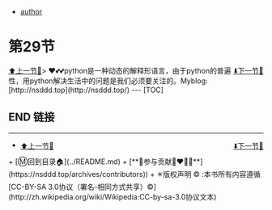 + [author](https://github.com/3293172751/awesome-cs-course)
# 第29节
<div><a href = '28' style='float:left'>⬆️上一节🔗</a><a href = '30' style='float: right'>⬇️下一节🔗</a></div>
> ❤️💕💕python是一种动态的解释形语言，由于python的普遍性，用python解决生活中的问题是我们必须要关注的。Myblog:[http://nsddd.top](http://nsddd.top/)
---
[TOC]





## END 链接
---
<ul><li><div><a href = '28' style='float:left'>⬆️上一节🔗</a><a href = '30' style='float: right'>⬇️下一节🔗</a></div></li></ul>
+ [Ⓜ️回到目录🏠](../README.md)
+ [**🫵参与贡献💞❤️‍🔥💖**](https://nsddd.top/archives/contributors))
+ ✴️版权声明 &copy; :本书所有内容遵循[CC-BY-SA 3.0协议（署名-相同方式共享）&copy;](http://zh.wikipedia.org/wiki/Wikipedia:CC-by-sa-3.0协议文本) 
